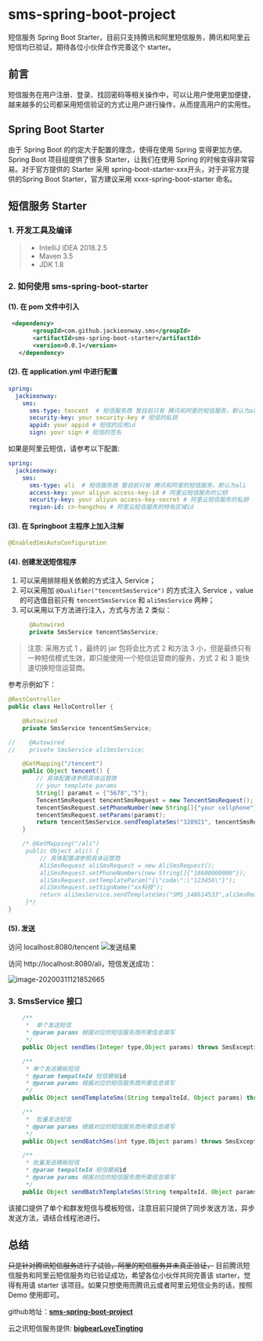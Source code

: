 # sms-spring-boot-project
短信服务 Spring Boot Starter，目前只支持腾讯和阿里短信服务，腾讯和阿里云短信均已验证，期待各位小伙伴合作完善这个 starter。

## 前言
短信服务在用户注册、登录、找回密码等相关操作中，可以让用户使用更加便捷，越来越多的公司都采用短信验证的方式让用户进行操作，从而提高用户的实用性。

##  Spring Boot Starter
由于 Spring Boot 的约定大于配置的理念，使得在使用 Spring 变得更加方便。Spring Boot 项目组提供了很多 Starter，让我们在使用 Spring 的时候变得非常容易。对于官方提供的 Starter 采用 spring-boot-starter-xxx开头，对于非官方提供的Spring Boot Starter，官方建议采用 xxxx-spring-boot-starter 命名。

## 短信服务 Starter

### 1. 开发工具及编译
> * IntelliJ IDEA 2018.2.5
> * Maven 3.5
> * JDK 1.8

### 2. 如何使用 sms-spring-boot-starter

#### (1). 在 pom 文件中引入

 ```xml
  <dependency>
        <groupId>com.github.jackieonway.sms</groupId>
        <artifactId>sms-spring-boot-starter</artifactId>
        <version>0.0.1</version>
    </dependency>
 ```

#### (2). 在 application.yml 中进行配置

```yaml
spring:
  jackieonway:
    sms:
      sms-type: tencent  # 短信服务商 暂目前只有 腾讯和阿里的短信服务，默认为ali
      security-key: your security-key # 短信的私钥
      appid: your appid # 短信的应用id
      sign: your sign # 短信的签名
```
如果是阿里云短信，请参考以下配置:

```yaml
spring:
  jackieonway:
    sms:
      sms-type: ali  # 短信服务商 暂目前只有 腾讯和阿里的短信服务，默认为ali
      access-key: your aliyun access-key-id # 阿里云短信服务的公钥
      security-key: your aliyun access-key-secret # 阿里云短信服务的私钥
      region-id: cn-hangzhou # 阿里云短信服务的特有区域id
```

#### (3). 在 Springboot 主程序上加入注解

 ```java
@EnabledSmsAutoConfiguration
 ```

#### (4). 创建发送短信程序

1. 可以采用排除相关依赖的方式注入 Service；
2. 可以采用加 `@Qualifier("tencentSmsService")` 的方式注入 Service ，value 的可选值目前只有 `tencentSmsService` 和 `aliSmsService` 两种；
3. 可以采用以下方法进行注入，方式与方法 2 类似：

```java
      @Autowired
      private SmsService tencentSmsService;
```

> 注意: 采用方式 1 ，最终的 jar 包将会比方式 2 和方法 3 小，但是最终只有一种短信模式生效，即只能使用一个短信运营商的服务，方式 2 和 3 能快速切换短信运营商。

参考示例如下：

```java
@RestController
public class HelloController {

    @Autowired
    private SmsService tencentSmsService;

//    @Autowired
//    private SmsService aliSmsService;

    @GetMapping("/tencent")
    public Object tencent() {
        // 具体配置请参照具体运营商
        // your template params
        String[] paramst = {"5678","5"};
        TencentSmsRequest tencentSmsRequest = new TencentSmsRequest();
        tencentSmsRequest.setPhoneNumber(new String[]{"your cellphone"});
        tencentSmsRequest.setParams(paramst);
        return tencentSmsService.sendTemplateSms("328921", tencentSmsRequest);
    }

    /* @GetMapping("/ali")
     public Object ali() {
         // 具体配置请参照具体运营商
         AliSmsRequest aliSmsRequest = new AliSmsRequest();
         aliSmsRequest.setPhoneNumbers(new String[]{"18600000000"});
         aliSmsRequest.setTemplateParam("{\"code\":\"123456\"}");
         aliSmsRequest.setSignName("xx科技");
         return aliSmsService.sendTemplateSms("SMS_148614533",aliSmsRequest);
     }*/
}

```

#### (5). 发送
访问 localhost:8080/tencent
![发送结果](https://upload-images.jianshu.io/upload_images/12660257-e408bef0f9735a2a.png?imageMogr2/auto-orient/strip%7CimageView2/2/w/1240)

访问 http://localhost:8080/ali，短信发送成功：

![image-20200311121852665](http://img.cdn.kuaidiba.cn/md/2020-03-11-041853.png)

### 3. SmsService 接口

```java
    /**
     *  单个发送短信
     * @param params 根据对应的短信服务商所需信息填写
     */
    public Object sendSms(Integer type,Object params) throws SmsException;

    /**
     * 单个发送模板短信
     * @param tempalteId 短信模板id
     * @param params 根据对应的短信服务商所需信息填写
     */
    public Object sendTemplateSms(String tempalteId, Object params) throws SmsException;

    /**
     *  批量发送短信
     * @param params 根据对应的短信服务商所需信息填写
     */
    public Object sendBatchSms(int type,Object params) throws SmsException;

    /**
     * 批量发送模板短信
     * @param tempalteId 短信模板id
     * @param params 根据对应的短信服务商所需信息填写
     */
    public Object sendBatchTemplateSms(String tempalteId, Object params) throws SmsException;

```
该接口提供了单个和群发短信与模板短信，注意目前只提供了同步发送方法，异步发送方法，请结合线程池进行。

## 总结
~~只是针对腾讯短信服务进行了试验，阿里的短信服务并未真正验证，~~ 目前腾讯短信服务和阿里云短信服务均已验证成功，希望各位小伙伴共同完善该 starter，觉得有用请 starter 该项目。如果只想使用而腾讯云或者阿里云短信业务的话，按照 Demo 使用即可。


github地址：**[sms-spring-boot-project](https://github.com/jackieonway/sms-spring-boot-project)**

云之讯短信服务提供: **[bigbearLoveTingting](https://github.com/bigbearLoveTingting)**
